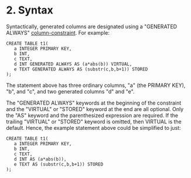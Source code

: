 # 2\. Syntax


Syntactically, generated columns are designated using a
"GENERATED ALWAYS" [column\-constraint](syntax/column-constraint.html). For example:




```
CREATE TABLE t1(
   a INTEGER PRIMARY KEY,
   b INT,
   c TEXT,
   d INT GENERATED ALWAYS AS (a*abs(b)) VIRTUAL,
   e TEXT GENERATED ALWAYS AS (substr(c,b,b+1)) STORED
);

```

The statement above has three ordinary columns, "a" (the PRIMARY KEY),
"b", and "c", and two generated columns "d" and "e".



The "GENERATED ALWAYS" keywords at the beginning of the constraint
and the "VIRTUAL" or "STORED" keyword at the end are all optional.
Only the "AS" keyword and the parenthesized expression are required.
If the trailing "VIRTUAL" or "STORED" keyword is omitted, then
VIRTUAL is the default. Hence, the example statement above could
be simplified to just:




```
CREATE TABLE t1(
   a INTEGER PRIMARY KEY,
   b INT,
   c TEXT,
   d INT AS (a*abs(b)),
   e TEXT AS (substr(c,b,b+1)) STORED
);

```

